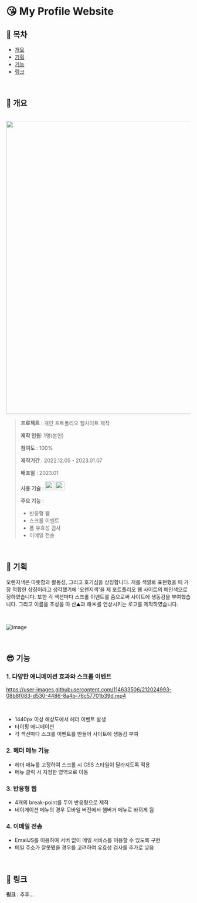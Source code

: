 # 😘 My Profile Website 

## 📕 목차
- <a href="#a">개요</a> 
- <a href="#b">기획</a> 
- <a href="#c">기능</a>  
- <a href="#d">링크</a> 

<br>

## 📝 <span id="a">개요</a>
<br>
<img src="https://user-images.githubusercontent.com/114633506/212024210-baf8a74c-afb4-4b65-a5a1-3e82be5859ce.png" width="800" height="auto">
<br>

> **프로젝트** : 개인 포트폴리오 웹사이트 제작  
>
> **제작 인원**: 1명(본인)  
>
> **참여도** : 100%  
>
> **제작기간** : 2022.12.05 - 2023.01.07  
>
> **배포일** : 2023.01  
>
> **사용 기술** : <img src="https://img.shields.io/badge/JavaScript-eee?style=flat&logo=JavaScript&logoColor=000" width="auto" height="24"/>  <img src="https://img.shields.io/badge/SASS-eee?style=flat&logo=SASS&logoColor=000" width="auto" height="24"/>
>
> **주요 기능** :
> - 반응형 웹  
> - 스크롤 이벤트  
> - 폼 유효성 검사
> - 이메일 전송  
 
<br>

## 🎉 <span id="b">기획</a>
오렌지색은 따뜻함과 활동성, 그리고 호기심을 상징합니다. 저를 색깔로 표현했을 때 가장 적합한 상징이라고 생각했기에 '오렌지색'을 제 포트폴리오 웹 사이트의 메인색으로 정하였습니다. 또한 각 섹션마다 스크롤 이벤트를 줌으로써 사이트에 생동감을 부여했습니다. 그리고 이름을 초성을 따 산⛰과 해☀를 연상시키는 로고를 제작하였습니다. 

<br>

![image](https://user-images.githubusercontent.com/114633506/212031276-49e35f80-6977-45a0-8d31-f9fc6b17e152.png)

<br>

## 😎 <span id="c">기능</a>

### 1. 다양한 애니메이션 효과와 스크롤 이벤트  
https://user-images.githubusercontent.com/114633506/212024993-08b8f083-d530-4486-8a4b-76c57701b39d.mp4

<br>

- 1440px 이상 해상도에서 헤더 이벤트 발생  
- 타이핑 애니메이션   
- 각 섹션마다 스크롤 이벤트를 만들어 사이트에 생동감 부여  


### 2. 헤더 메뉴 기능   
- 헤더 메뉴를 고정하여 스크롤 시 CSS 스타일이 달라지도록 적용  
- 메뉴 클릭 시 지정한 영역으로 이동  


### 3. 반응형 웹  
- 4개의 break-point를 두어 반응형으로 제작  
- 네이게이션 메뉴의 경우 모바일 버전에서 햄버거 메뉴로 바뀌게 됨  

### 4. 이메일 전송  
- EmailJS를 이용하여 서버 없이 메일 서비스를 이용할 수 있도록 구현  
- 메일 주소가 잘못됐을 경우를 고려하여 유효성 검사를 추가로 넣음  

<br>

## 🔗 <span id="d">링크</a>
**링크** : 추후... 
